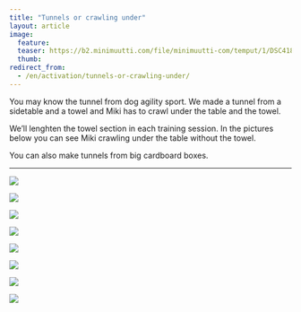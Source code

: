 ```yaml
---
title: "Tunnels or crawling under"
layout: article
image:
  feature:
  teaser: https://b2.minimuutti.com/file/minimuutti-com/temput/1/DSC41885-245px.jpg
  thumb:
redirect_from:
  - /en/activation/tunnels-or-crawling-under/
---
```


You may know the tunnel from dog agility sport. We made a tunnel from a sidetable and a towel and Miki has to crawl under the table and the towel.

We’ll lenghten the towel section in each training session. In the pictures below you can see Miki crawling under the table without the towel.

You can also make tunnels from big cardboard boxes.

---

![](https://b2.minimuutti.com/file/minimuutti-com/aktivointi/tunnelit/DSC32087-800px.jpg)

![](https://b2.minimuutti.com/file/minimuutti-com/aktivointi/tunnelit/DSC32106-800px.jpg)

![](https://b2.minimuutti.com/file/minimuutti-com/aktivointi/tunnelit/DSC32095-800px.jpg)

![](https://b2.minimuutti.com/file/minimuutti-com/aktivointi/tunnelit/IMG29506-800px.jpg)

![](https://b2.minimuutti.com/file/minimuutti-com/temput/1/DSC09608_2-800px.jpg)

![](https://b2.minimuutti.com/file/minimuutti-com/temput/1/DSC09619_2-800px.jpg)

![](https://b2.minimuutti.com/file/minimuutti-com/temput/1/DSC41884-800px.jpg)

![](https://b2.minimuutti.com/file/minimuutti-com/temput/1/DSC41885-800px.jpg)
